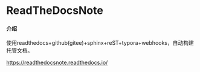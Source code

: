 # ReadTheDocsNote

#### 介绍
使用readthedocs+github(gitee)+sphinx+reST+typora+webhooks，自动构建托管文档。

https://readthedocsnote.readthedocs.io/
